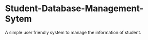 # Student-Database-Management-Sytem
A simple user friendly system to manage the information of student.
